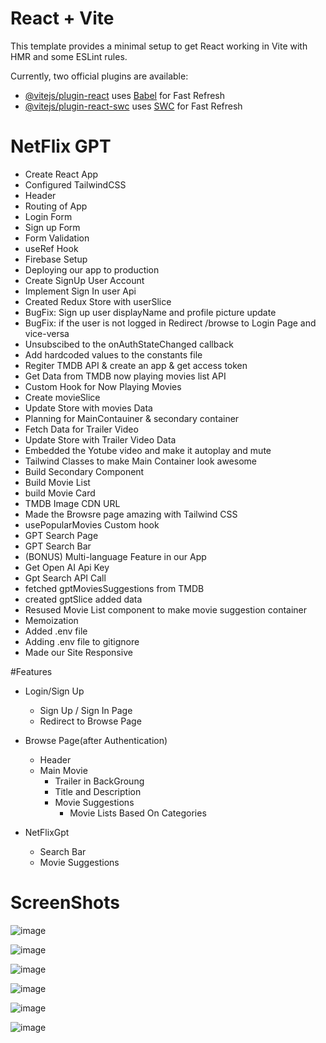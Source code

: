 # React + Vite

This template provides a minimal setup to get React working in Vite with HMR and some ESLint rules.

Currently, two official plugins are available:

- [@vitejs/plugin-react](https://github.com/vitejs/vite-plugin-react/blob/main/packages/plugin-react/README.md) uses [Babel](https://babeljs.io/) for Fast Refresh
- [@vitejs/plugin-react-swc](https://github.com/vitejs/vite-plugin-react-swc) uses [SWC](https://swc.rs/) for Fast Refresh

# NetFlix GPT

- Create React App
- Configured TailwindCSS
- Header
- Routing of App
- Login Form
- Sign up Form
- Form Validation
- useRef Hook
- Firebase Setup
- Deploying our app to production
- Create SignUp User Account
- Implement Sign In user Api
- Created Redux Store with userSlice
- BugFix: Sign up user displayName and profile picture update
- BugFix: if the user is not logged in Redirect /browse to Login Page and vice-versa
- Unsubscibed to the onAuthStateChanged callback
- Add hardcoded values to the constants file
- Regiter TMDB API & create an app & get access token
- Get Data from TMDB now playing movies list API
- Custom Hook for Now Playing Movies
- Create movieSlice
- Update Store with movies Data
- Planning for MainContauiner & secondary container
- Fetch Data for Trailer Video
- Update Store with Trailer Video Data
- Embedded the Yotube video and make it autoplay and mute
- Tailwind Classes to make Main Container look awesome
- Build Secondary Component
- Build Movie List
- build Movie Card
- TMDB Image CDN URL
- Made the Browsre page amazing with Tailwind CSS
- usePopularMovies Custom hook
- GPT Search Page
- GPT Search Bar
- (BONUS) Multi-language Feature in our App
- Get Open AI Api Key 
- Gpt Search API Call
- fetched gptMoviesSuggestions from TMDB
- created gptSlice added data
- Resused Movie List component to make movie suggestion container
- Memoization
- Added .env file
- Adding .env file to gitignore
- Made our Site Responsive

#Features

- Login/Sign Up

  - Sign Up / Sign In Page
  - Redirect to Browse Page

- Browse Page(after Authentication)

  - Header
  - Main Movie
    - Trailer in BackGroung
    - Title and Description
    - Movie Suggestions
      - Movie Lists Based On Categories

- NetFlixGpt
  - Search Bar
  - Movie Suggestions

# ScreenShots
![image](https://github.com/poseidonsanket/Netflix-Gpt/assets/112609618/f672cf80-94ce-416c-a072-54ec2cbae7ea)

![image](https://github.com/poseidonsanket/Netflix-Gpt/assets/112609618/bdf35423-d412-490b-a7f6-1d626d3e761c)

![image](https://github.com/poseidonsanket/Netflix-Gpt/assets/112609618/321b0fa5-5c18-4ee2-b2d4-d29d0dd0bfdc)

![image](https://github.com/poseidonsanket/Netflix-Gpt/assets/112609618/33d422d9-cdf6-4be6-80d7-513aeb6bd8f1)

![image](https://github.com/poseidonsanket/Netflix-Gpt/assets/112609618/ce15715a-65d7-43c9-b811-fec579e875bd)

![image](https://github.com/poseidonsanket/Netflix-Gpt/assets/112609618/15bc3a28-a4fb-480e-a96f-475c3452908a)






